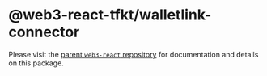 # @web3-react-tfkt/walletlink-connector

Please visit the [parent `web3-react` repository](https://github.com/NoahZinsmeister/web3-react) for documentation and details on this package.
